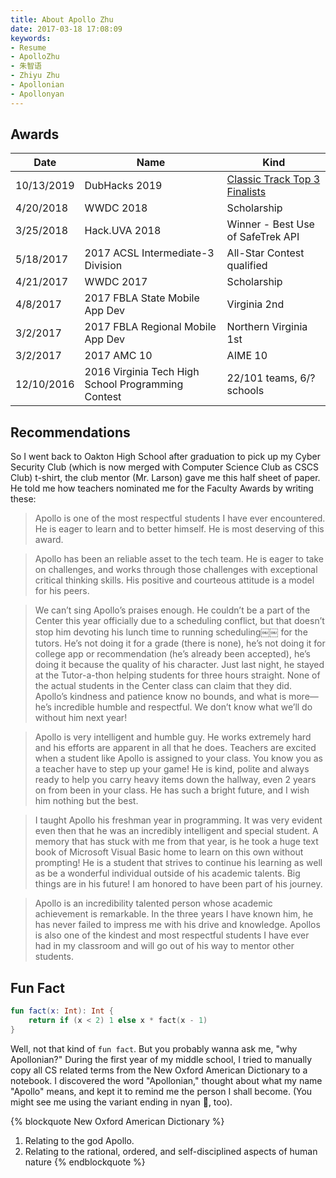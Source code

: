 ```yaml
---
title: About Apollo Zhu
date: 2017-03-18 17:08:09
keywords:
- Resume
- ApolloZhu
- 朱智语
- Zhiyu Zhu
- Apollonian
- Apollonyan
---
```


## Awards

|Date|Name|Kind|
|--|--|--|
|10/13/2019|DubHacks 2019|[Classic Track Top 3 Finalists](https://twitter.com/dubhacks/status/1183494524753960960?s=21)|
|4/20/2018|WWDC 2018|Scholarship|
|3/25/2018|Hack.UVA 2018|Winner - Best Use of SafeTrek API|
|5/18/2017|2017 ACSL Intermediate-3 Division|All-Star Contest qualified|
|4/21/2017|WWDC 2017|Scholarship|
|4/8/2017|2017 FBLA State Mobile App Dev|Virginia 2nd|
|3/2/2017|2017 FBLA Regional Mobile App Dev|Northern Virginia 1st|
|3/2/2017|2017 AMC 10|AIME 10|
|12/10/2016|2016 Virginia Tech High School Programming Contest|22/101 teams, 6/? schools|

## Recommendations

So I went back to Oakton High School after graduation to pick up my Cyber Security Club (which is now merged with Computer Science Club as CSCS Club) t-shirt, the club mentor (Mr. Larson) gave me this half sheet of paper. He told me how teachers nominated me for the Faculty Awards by writing these:

> Apollo is one of the most respectful students I have ever encountered. He is eager to learn and to better himself. He is most deserving of this award.

> Apollo has been an reliable asset to the tech team. He is eager to take on challenges, and works through those challenges with exceptional critical thinking skills. His positive and courteous attitude is a model for his peers.

> We can’t sing Apollo’s praises enough. He couldn’t be a part of the Center this year officially due to a scheduling conflict, but that doesn’t stop him devoting his lunch time to running scheduling￼￼ for the tutors. He’s not doing it for a grade (there is none), he’s not doing it for college app or recommendation (he’s already been accepted), he’s doing it because the quality of his character. Just last night, he stayed at the Tutor-a-thon helping students for three hours straight. None of the actual students in the Center class can claim that they did. Apollo’s kindness and patience know no bounds, and what is more—he’s incredible humble and respectful. We don’t know what we’ll do without him next year!

> Apollo is very intelligent and humble guy. He works extremely hard and his efforts are apparent in all that he does. Teachers are excited when a student like Apollo is assigned to your class. You know you as a teacher have to step up your game! He is kind, polite and always ready to help you carry heavy items down the hallway, even 2 years on from been in your class. He has such a bright future, and I wish him nothing but the best.

> I taught Apollo his freshman year in programming. It was very evident even then that he was an incredibly intelligent and special student. A memory that has stuck with me from that year, is he took a huge text book of Microsoft Visual Basic home to learn on this own without prompting! He is a student that strives to continue his learning as well as be a wonderful individual outside of his academic talents. Big things are in his future! I am honored to have been part of his journey.

> Apollo is an incredibility talented person whose academic achievement is remarkable. In the three years I have known him, he has never failed to impress me with his drive and knowledge. Apollos is also one of the kindest and most respectful students I have ever had in my classroom and will go out of his way to mentor other students.

## Fun Fact

```Kotlin
fun fact(x: Int): Int {
    return if (x < 2) 1 else x * fact(x - 1)
}
```

Well, not that kind of `fun fact`. But you probably wanna ask me, "why Apollonian?" During the first year of my middle school, I tried to manually copy all CS related terms from the New Oxford American Dictionary to a notebook. I discovered the word "Apollonian," thought about what my name "Apollo" means, and kept it to remind me the person I shall become. (You might see me using the variant ending in nyan 🐾, too).

{% blockquote New Oxford American Dictionary %}
1. Relating to the god Apollo.
2. Relating to the rational, ordered, and self-disciplined aspects of human nature
{% endblockquote %}
